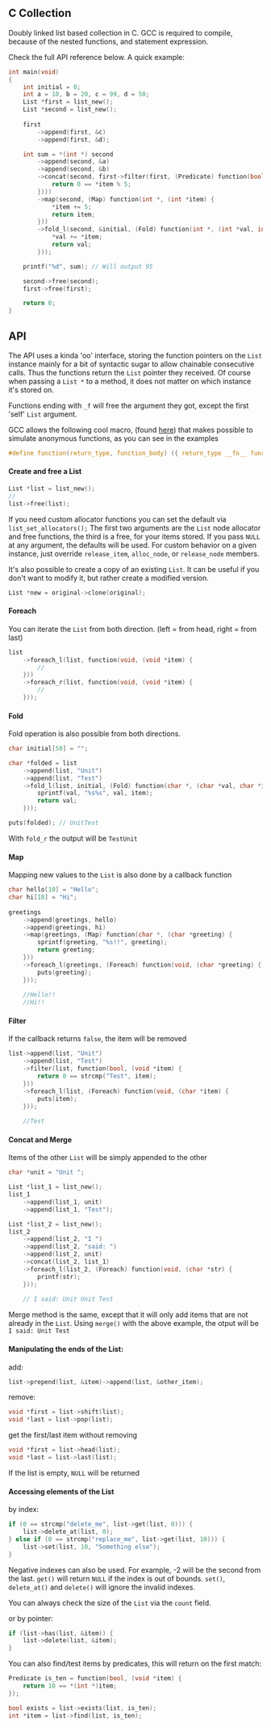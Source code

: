 ## C Collection

Doubly linked list based collection in C. 
GCC is required to compile, because of the nested functions, and statement expression.

Check the full API reference below. A quick example:

```c
int main(void)
{
    int initial = 0;
    int a = 10, b = 20, c = 99, d = 50;
    List *first = list_new();
    List *second = list_new();
    
    first
        ->append(first, &c)
        ->append(first, &d);

    int sum = *(int *) second
        ->append(second, &a)
        ->append(second, &b)
        ->concat(second, first->filter(first, (Predicate) function(bool, (int *item) {
            return 0 == *item % 5;
        })))
        ->map(second, (Map) function(int *, (int *item) {
            *item += 5;
            return item;
        }))
        ->fold_l(second, &initial, (Fold) function(int *, (int *val, int *item) {
            *val += *item;
            return val;
        }));

    printf("%d", sum); // Will output 95 

    second->free(second);
    first->free(first);

    return 0;
}
```

## API

The API uses a kinda 'oo' interface, storing the function pointers on the `List` instance
mainly for a bit of syntactic sugar to allow chainable consecutive calls. Thus the functions
return the `List` pointer they received. Of course when passing a `List *` to a method, it does not
matter on which instance it's stored on.

Functions ending with `_f` will free the argument they got, except the first 'self' `List` argument.

GCC allows the following cool macro, (found [here](http://stackoverflow.com/questions/10405436/anonymous-functions-using-gcc-statement-expressions)) that makes possible to simulate anonymous functions, as you can 
see in the examples

```c
#define function(return_type, function_body) ({ return_type __fn__ function_body __fn__; })
```

#### Create and free a List

```c
List *list = list_new();
//
list->free(list);
```

If you need custom allocator functions you can set the default via `list_set_allocators();`
The first two arguments are the `List` node allocator and free functions, the third is a free, for
your items stored. If you pass `NULL` at any argument, the defaults will be used. For custom behavior
on a given instance, just override `release_item`, `alloc_node`, or `release_node` members.


It's also possible to create a copy of an existing `List`. It can be useful if you don't want to
modify it, but rather create a modified version.


```c
List *new = original->clone(original);
```


#### Foreach

You can iterate the `List` from both direction. (left = from head, right = from last)
```c
list
    ->foreach_l(list, function(void, (void *item) {
        //
    }))
    ->foreach_r(list, function(void, (void *item) {
        //
    }));
```


#### Fold

Fold operation is also possible from both directions.

```c
char initial[50] = "";

char *folded = list
    ->append(list, "Unit")
    ->append(list, "Test")
    ->fold_l(list, initial, (Fold) function(char *, (char *val, char *item) {
        sprintf(val, "%s%s", val, item);
        return val;
    }));

puts(folded); // UnitTest

```
With `fold_r` the output will be `TestUnit`


#### Map

Mapping new values to the `List` is also done by a callback function

```c
char hello[10] = "Hello";
char hi[10] = "Hi";
    
greetings
    ->append(greetings, hello)
    ->append(greetings, hi)
    ->map(greetings, (Map) function(char *, (char *greeting) {
        sprintf(greeting, "%s!!", greeting);
        return greeting;
    }))
    ->foreach_l(greetings, (Foreach) function(void, (char *greeting) {
        puts(greeting);
    }));
    
    //Hello!!
    //Hi!!
```


#### Filter

If the callback returns `false`, the item will be removed

```c
list->append(list, "Unit")
    ->append(list, "Test")
    ->filter(list, function(bool, (void *item) {
        return 0 == strcmp("Test", item);
    }))
    ->foreach_l(list, (Foreach) function(void, (char *item) {
        puts(item);
    }));
    
    //Test
```


#### Concat and Merge

Items of the other `List` will be simply appended to the other

```c
char *unit = "Unit ";

List *list_1 = list_new();
list_1
    ->append(list_1, unit)
    ->append(list_1, "Test");

List *list_2 = list_new();
list_2
    ->append(list_2, "I ")
    ->append(list_2, "said: ")
    ->append(list_2, unit)
    ->concat(list_2, list_1)
    ->foreach_l(list_2, (Foreach) function(void, (char *str) {
        printf(str);
    }));
    
    // I said: Unit Unit Test
```

Merge method is the same, except that it will only add items that are not already in the `List`.
Using `merge()` with the above example, the otput will be `I said: Unit Test`


#### Manipulating the ends of the List:

add: 
```c
list->prepend(list, &item)->append(list, &other_item);
```

remove:
```c
void *first = list->shift(list);
void *last = list->pop(list);
```

get the first/last item without removing
```c
void *first = list->head(list);
void *last = list->last(list);
```

If the list is empty, `NULL` will be returned


#### Accessing elements of the List

by index:

```c
if (0 == strcmp("delete_me", list->get(list, 0))) {
    list->delete_at(list, 0);
} else if (0 == strcmp("replace_me", list->get(list, 10))) {
    list->set(list, 10, "Something else");
}
```
Negative indexes can also be used. For example, -2 will be the second from the last.
`get()` will return `NULL` if the index is out of bounds.
`set()`, `delete_at()` and `delete()` will ignore the invalid indexes.


You can always check the size of the `List` via the `count` field.


or by pointer:

```c
if (list->has(list, &item)) {
    list->delete(list, &item);
}
```

You can also find/test items by predicates, this will return on the first match:

```c
Predicate is_ten = function(bool, (void *item) {
    return 10 == *(int *)item;
});

bool exists = list->exists(list, is_ten);
int *item = list->find(list, is_ten);
```
